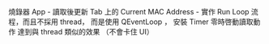 燒錄器 App
	- 讀取後更新 Tab 上的 Current MAC Address
	- 實作 Run Loop 流程，而且不採用 thread， 而是使用 QEventLoop ， 安裝 Timer 零時啓動讀取動作 達到與 thread 類似的效果 （不會卡住 UI）